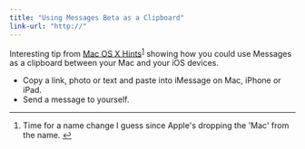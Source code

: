 ```yaml
---
title: "Using Messages Beta as a Clipboard"
link-url: "http://"
---
```

<p>Interesting tip from <a href="http://hints.macworld.com/article.php?story=20120226205001628">Mac OS X Hints</a><sup id="fnref-20117:1"><a href="#fn-20117:1" rel="footnote">1</a></sup> showing how you could use Messages as a clipboard between your Mac and your iOS devices.</p>
<ul>
<li>Copy a link, photo or text and paste into iMessage on Mac, iPhone or iPad.</li>
<li>Send a message to yourself.</li>
</ul>
<div class="footnotes">
<hr />
<ol>
<li id="fn-20117:1">
Time for a name change I guess since Apple's dropping the 'Mac' from the name.&#160;<a href="#fnref-20117:1" rev="footnote">&#8617;</a>
</li>
</ol>
</div>

